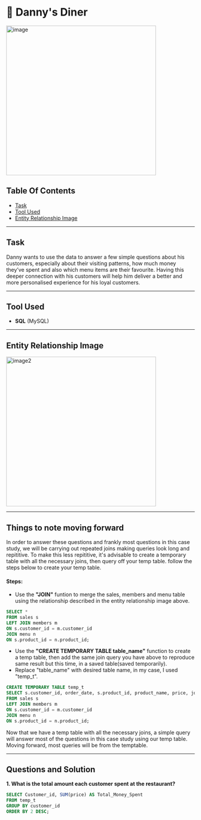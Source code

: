 # 🍜 Danny's Diner
<img src="https://8weeksqlchallenge.com/images/case-study-designs/1.png" alt="image" width="400" height="400">

## Table Of Contents
- [Task](#task)
- [Tool Used](#tool-used)
- [Entity Relationship Image](#entity-relationship-image)

***

## Task
Danny wants to use the data to answer a few simple questions about his customers, especially about their visiting patterns, how much money they’ve spent and also which menu items are their favourite. Having this deeper connection with his customers will help him deliver a better and more personalised experience for his loyal customers.

***

## Tool Used
- **SQL** (MySQL)

***

## Entity Relationship Image

<img src="https://user-images.githubusercontent.com/81607668/127271130-dca9aedd-4ca9-4ed8-b6ec-1e1920dca4a8.png" alt="image2" width="400" height="400">

***

## Things to note moving forward
In order to answer these questions and frankly most questions in this case study, we will be carrying out repeated joins making queries look long and repititive. To make this less repititive, it's advisable to create a temporary table with all the necessary joins, then query off your temp table. follow the steps below to create your temp table.

#### Steps:
- Use the **"JOIN"** funtion to merge the sales, members and menu table using the relationship described in the entity relationship image above.

````sql
SELECT *
FROM sales s 
LEFT JOIN members m 
ON s.customer_id = m.customer_id
JOIN menu n
ON s.product_id = n.product_id;
````

- Use the **"CREATE TEMPORARY TABLE table_name"** function to create a temp table, then add the same join query you have above to reproduce same result but this time, in a saved table(saved temporarily).
- Replace "table_name" with desired table name, in my case, I used "temp_t".

````sql
CREATE TEMPORARY TABLE temp_t
SELECT s.customer_id, order_date, s.product_id, product_name, price, join_date
FROM sales s 
LEFT JOIN members m 
ON s.customer_id = m.customer_id
JOIN menu n
ON s.product_id = n.product_id;
````

Now that we have a temp table with all the necessary joins, a simple query will answer most of the questions in this case study using our temp table. Moving forward, most queries will be from the temptable.

***

## Questions and Solution

**1. What is the total amount each customer spent at the restaurant?**

````sql
SELECT Customer_id, SUM(price) AS Total_Money_Spent
FROM temp_t
GROUP BY customer_id 
ORDER BY 2 DESC;
````





